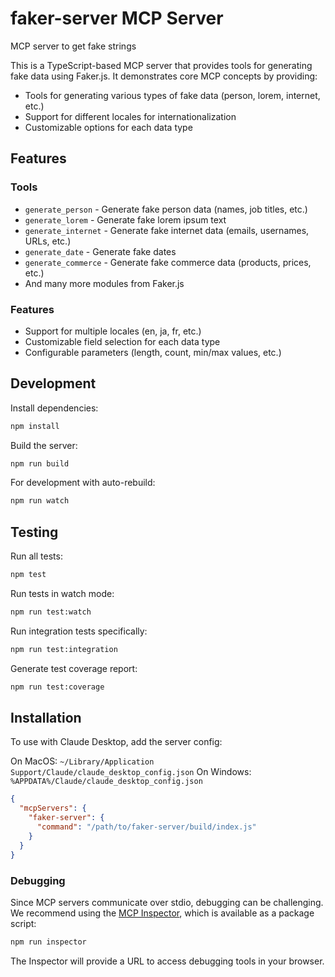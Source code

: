 # faker-server MCP Server

MCP server to get fake strings

This is a TypeScript-based MCP server that provides tools for generating fake data using Faker.js. It demonstrates core MCP concepts by providing:
- Tools for generating various types of fake data (person, lorem, internet, etc.)
- Support for different locales for internationalization
- Customizable options for each data type


## Features

### Tools
- `generate_person` - Generate fake person data (names, job titles, etc.)
- `generate_lorem` - Generate fake lorem ipsum text
- `generate_internet` - Generate fake internet data (emails, usernames, URLs, etc.)
- `generate_date` - Generate fake dates
- `generate_commerce` - Generate fake commerce data (products, prices, etc.)
- And many more modules from Faker.js

### Features
- Support for multiple locales (en, ja, fr, etc.)
- Customizable field selection for each data type
- Configurable parameters (length, count, min/max values, etc.)

## Development

Install dependencies:
```bash
npm install
```

Build the server:
```bash
npm run build
```

For development with auto-rebuild:
```bash
npm run watch
```

## Testing

Run all tests:
```bash
npm test
```

Run tests in watch mode:
```bash
npm run test:watch
```

Run integration tests specifically:
```bash
npm run test:integration
```

Generate test coverage report:
```bash
npm run test:coverage
```

## Installation

To use with Claude Desktop, add the server config:

On MacOS: `~/Library/Application Support/Claude/claude_desktop_config.json`
On Windows: `%APPDATA%/Claude/claude_desktop_config.json`

```json
{
  "mcpServers": {
    "faker-server": {
      "command": "/path/to/faker-server/build/index.js"
    }
  }
}
```

### Debugging

Since MCP servers communicate over stdio, debugging can be challenging. We recommend using the [MCP Inspector](https://github.com/modelcontextprotocol/inspector), which is available as a package script:

```bash
npm run inspector
```

The Inspector will provide a URL to access debugging tools in your browser.
